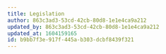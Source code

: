 ```yaml
---
title: Legislation
author: 863c3ad3-53cd-42cb-80d8-1e1e4ca9a212
updated_by: 863c3ad3-53cd-42cb-80d8-1e1e4ca9a212
updated_at: 1604159165
id: b9bb7f3e-917f-445a-b303-dcbf8439f321
---
```

